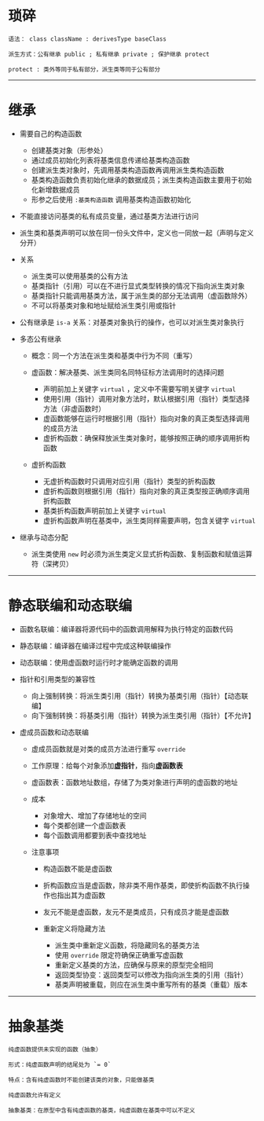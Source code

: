# **琐碎**

    语法： class className : derivesType baseClass

    派生方式：公有继承 public ; 私有继承 private ; 保护继承 protect

    protect : 类外等同于私有部分，派生类等同于公有部分

---

# **继承**

- 需要自己的构造函数

  - 创建基类对象（形参处）
  - 通过成员初始化列表将基类信息传递给基类构造函数
  - 创建派生类对象时，先调用基类构造函数再调用派生类构造函数
  - 基类构造函数负责初始化继承的数据成员；派生类构造函数主要用于初始化新增数据成员
  - 形参之后使用 `:基类构造函数` 调用基类构造函数初始化

- 不能直接访问基类的私有成员变量，通过基类方法进行访问

- 派生类和基类声明可以放在同一份头文件中，定义也一同放一起（声明与定义分开）

- 关系

  - 派生类可以使用基类的公有方法
  - 基类指针（引用）可以在不进行显式类型转换的情况下指向派生类对象
  - 基类指针只能调用基类方法，属于派生类的部分无法调用（虚函数除外）
  - 不可以将基类对象和地址赋给派生类引用或指针

- 公有继承是 `is-a` 关系：对基类对象执行的操作，也可以对派生类对象执行

- 多态公有继承

  - 概念：同一个方法在派生类和基类中行为不同（重写）

  - 虚函数：解决基类、派生类同名同特征标方法调用时的选择问题

    - 声明前加上关键字 `virtual` ，定义中不需要写明关键字 `virtual`
    - 使用引用（指针）调用对象方法时，默认根据引用（指针）类型选择方法（非虚函数时）
    - 虚函数能够在运行时根据引用（指针）指向对象的真正类型选择调用的成员方法
    - 虚折构函数：确保释放派生类对象时，能够按照正确的顺序调用折构函数

  - 虚折构函数

    - 无虚折构函数时只调用对应引用（指针）类型的折构函数
    - 虚折构函数则根据引用（指针）指向对象的真正类型按正确顺序调用折构函数
    - 基类折构函数声明前加上关键字 `virtual`
    - 虚折构函数声明在基类中，派生类同样需要声明，包含关键字 `virtual`

- 继承与动态分配

  - 派生类使用 `new` 时必须为派生类定义显式折构函数、复制函数和赋值运算符（深拷贝）

---

# **静态联编和动态联编**

- 函数名联编：编译器将源代码中的函数调用解释为执行特定的函数代码

- 静态联编：编译器在编译过程中完成这种联编操作

- 动态联编：使用虚函数时运行时才能确定函数的调用

- 指针和引用类型的兼容性

  - 向上强制转换：将派生类引用（指针）转换为基类引用（指针）【动态联编】
  - 向下强制转换：将基类引用（指针）转换为派生类引用（指针）【不允许】

- 虚成员函数和动态联编

  - 虚成员函数就是对类的成员方法进行重写 `override`

  - 工作原理：给每个对象添加**虚指针**，指向**虚函数表**

  - 虚函数表：函数地址数组，存储了为类对象进行声明的虚函数的地址

  - 成本

    - 对象增大、增加了存储地址的空间
    - 每个类都创建一个虚函数表
    - 每个函数调用都要到表中查找地址

  - 注意事项

    - 构造函数不能是虚函数

    - 折构函数应当是虚函数，除非类不用作基类，即使折构函数不执行操作也指出其为虚函数

    - 友元不能是虚函数，友元不是类成员，只有成员才能是虚函数

    - 重新定义将隐藏方法

      - 派生类中重新定义函数，将隐藏同名的基类方法
      - 使用 `override` 限定符确保正确重写虚函数
      - 重新定义基类的方法，应确保与原来的原型完全相同
      - 返回类型协变：返回类型可以修改为指向派生类的引用（指针）
      - 基类声明被重载，则应在派生类中重写所有的基类（重载）版本

---

# **抽象基类**

    纯虚函数提供未实现的函数（抽象）

    形式：纯虚函数声明的结尾处为 `= 0`

    特点：含有纯虚函数时不能创建该类的对象，只能做基类

    纯虚函数允许有定义

    抽象基类：在原型中含有纯虚函数的基类，纯虚函数在基类中可以不定义